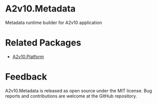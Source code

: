 ﻿# A2v10.Metadata

Metadata runtime builder for A2v10 application


# Related Packages

* [A2v10.Platform](https://www.nuget.org/packages/A2v10.Platform)

# Feedback

A2v10.Metadata is released as open source under the MIT license.
Bug reports and contributions are welcome at the GitHub repository.

